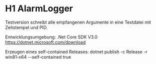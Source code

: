 # H1 AlarmLogger

Testversion schreibt alle empfangenen Argumente in eine Textdatei mit Zeitstempel und PID.


Entwicklungsumgebung:
.Net Core SDK V3.0
https://dotnet.microsoft.com/download

Erzeugen eines self-contained Releases:
dotnet publish -c Release -r win81-x64 --self-contained true